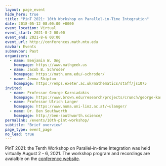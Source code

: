 ```yaml
---
layout: page_event
hide_hero: true
title: "PinT 2021: 10th Workshop on Parallel-in-Time Integration"
date: 2018-05-12 08:00:00 +0000
event_location: Virtual
event_start: 2021-8-2 00:00
event_end: 2021-8-6 00:00
event_url: http://conferences.math.mtu.edu
navbar: Events
subnavbar: Past
organizers:
  - name: Benjamin W. Ong
    homepage: https://www.mathgeek.us
  - name: Jacob B. Schroder
    homepage: https://math.unm.edu/~schroder/
  - name: Jemma Shipton
    homepage: https://emps.exeter.ac.uk/mathematics/staff/js1075
invited:
  - name: Professor George Karniadakis
    homepage: https://www.brown.edu/research/projects/crunch/george-karniadakis
  - name: Professor Ulrich Langer
    homepage: https://www.numa.uni-linz.ac.at/~ulanger/
  - name: Dr. Ben Southworth
    homepage: http://ben-southworth.science/
permalink: /events/10th-pint-workshop/
subtitle: "Brief overview"
page_type: event_page
no_lead: true
---
```


PinT 2021: the Tenth Workshop on Parallel-in-time Integration was held virtually August 2 - 6, 2021. The workshop program and recordings are avaialble on the [conference website](http://conferences.math.mtu.edu/pint2021).

